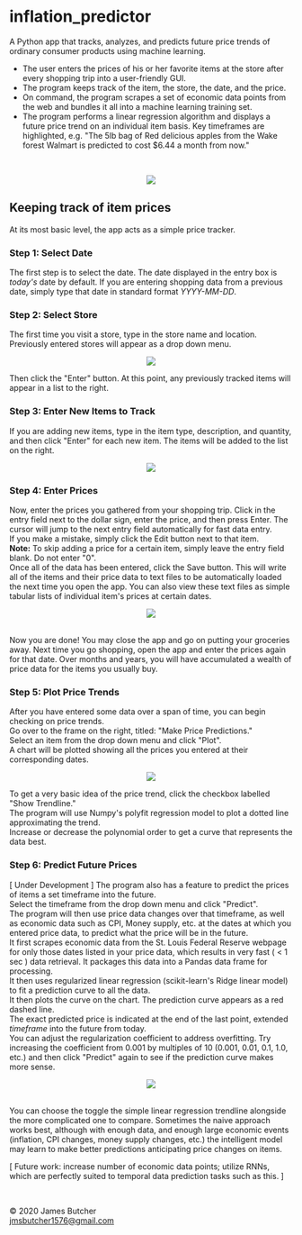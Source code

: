 # inflation_predictor

A Python app that tracks, analyzes, and predicts future price trends of ordinary consumer products using machine learning.

- The user enters the prices of his or her favorite items at the store after every shopping trip into a user-friendly GUI.
- The program keeps track of the item, the store, the date, and the price.
- On command, the program scrapes a set of economic data points from the web and bundles it all into a machine learning training set.
- The program performs a linear regression algorithm and displays a future price trend on an individual item basis. Key timeframes are highlighted, e.g. "The 5lb bag of Red delicious apples from the Wake forest Walmart is predicted to cost $6.44 a month from now."
<br>
<p align="center">
  <img src="https://github.com/jmsbutcher/inflation_predictor/blob/master/Images/GUI_4.png">
</p>

## Keeping track of item prices

At its most basic level, the app acts as a simple price tracker.

### Step 1: Select Date
The first step is to select the date. The date displayed in the entry box is *today's* date by default. If you are entering shopping data from a previous date, simply type that date in standard format *YYYY-MM-DD*.

### Step 2: Select Store
The first time you visit a store, type in the store name and location. Previously entered stores will appear as a drop down menu.

<p align="center">
  <img src="https://github.com/jmsbutcher/inflation_predictor/blob/master/Images/GUI-store_entry.png">
</p>

Then click the "Enter" button. At this point, any previously tracked items will appear in a list to the right.

### Step 3: Enter New Items to Track
If you are adding new items, type in the item type, description, and quantity, and then click "Enter" for each new item. The items will be added to the list on the right.

<p align="center">
  <img src="https://github.com/jmsbutcher/inflation_predictor/blob/master/Images/GUI-entry_1.png">
</p>

### Step 4: Enter Prices
Now, enter the prices you gathered from your shopping trip. Click in the entry field next to the dollar sign, enter the price, and then press Enter. The cursor will jump to the next entry field automatically for fast data entry. 
<br>
If you make a mistake, simply click the Edit button next to that item.
<br>
**Note:** To skip adding a price for a certain item, simply leave the entry field blank. Do not enter "0".
<br>
Once all of the data has been entered, click the Save button. This will write all of the items and their price data to text files to be automatically loaded the next time you open the app. You can also view these text files as simple tabular lists of individual item's prices at certain dates.

<p align="center">
  <img src="https://github.com/jmsbutcher/inflation_predictor/blob/master/Images/GUI-entry_2.png">
</p>

<br>
Now you are done! You may close the app and go on putting your groceries away. Next time you go shopping, open the app and enter the prices again for that date. Over months and years, you will have accumulated a wealth of price data for the items you usually buy.

### Step 5: Plot Price Trends
After you have entered some data over a span of time, you can begin checking on price trends. 
<br>
Go over to the frame on the right, titled: "Make Price Predictions." 
<br>
Select an item from the drop down menu and click "Plot".
<br>
A chart will be plotted showing all the prices you entered at their corresponding dates.

<p align="center">
  <img src="https://github.com/jmsbutcher/inflation_predictor/blob/master/Images/GUI-plot_1.png">
</p>

To get a very basic idea of the price trend, click the checkbox labelled "Show Trendline." 
<br>The program will use Numpy's polyfit regression model to plot a dotted line approximating the trend. 
<br>Increase or decrease the polynomial order to get a curve that represents the data best.

### Step 6: Predict Future Prices
[ Under Development ]
The program also has a feature to predict the prices of items a set timeframe into the future.
<br>
Select the timeframe from the drop down menu and click "Predict".
<br>
The program will then use price data changes over that timeframe, as well as economic data such as CPI, Money supply, etc. at the dates at which you entered price data, to predict what the price will be in the future.
<br>
It first scrapes economic data from the St. Louis Federal Reserve webpage for only those dates listed in your price data, which results in very fast ( < 1 sec ) data retrieval. It packages this data into a Pandas data frame for processing.
<br>
It then uses regularized linear regression (scikit-learn's Ridge linear model) to fit a prediction curve to all the data. 
<br>
It then plots the curve on the chart. The prediction curve appears as a red dashed line.
<br>
The exact predicted price is indicated at the end of the last point, extended *timeframe* into the future from today.
<br>
You can adjust the regularization coefficient to address overfitting. Try increasing the coefficient from 0.001 by multiples of 10 (0.001, 0.01, 0.1, 1.0, etc.) and then click "Predict" again to see if the prediction curve makes more sense.
<br>

<p align="center">
  <img src="https://github.com/jmsbutcher/inflation_predictor/blob/master/Images/GUI-plot_2.png">
</p>

<br>
You can choose the toggle the simple linear regression trendline alongside the more complicated one to compare. Sometimes the naive approach works best, although with enough data, and enough large economic events (inflation, CPI changes, money supply changes, etc.) the intelligent model may learn to make better predictions anticipating price changes on items.
<br>

[ Future work: increase number of economic data points; utilize RNNs, which are perfectly suited to temporal data prediction tasks such as this. ]

<br>

© 2020 James Butcher  
jmsbutcher1576@gmail.com
